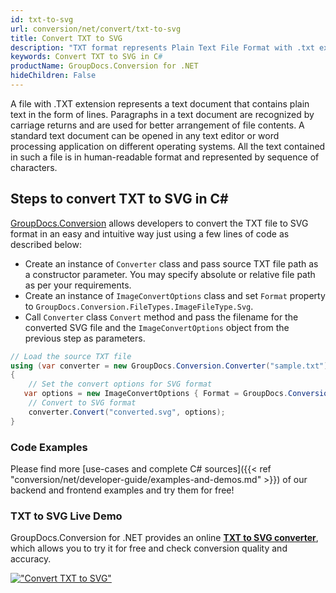 ```yaml
---
id: txt-to-svg
url: conversion/net/convert/txt-to-svg
title: Convert TXT to SVG
description: "TXT format represents Plain Text File Format with .txt extension. Learn how to convert TXT to SVG file programmatically in C# language using GroupDocs.Conversion for .NET library."
keywords: Convert TXT to SVG in C#
productName: GroupDocs.Conversion for .NET
hideChildren: False
---
```


A file with .TXT extension represents a text document that contains plain text in the form of lines. Paragraphs in a text document are recognized by carriage returns and are used for better arrangement of file contents. A standard text document can be opened in any text editor or word processing application on different operating systems. All the text contained in such a file is in human-readable format and represented by sequence of characters.

## Steps to convert TXT to SVG in C#

[GroupDocs.Conversion](https://products.groupdocs.com/conversion/net) allows developers to convert the TXT file to SVG format in an easy and intuitive way just using a few lines of code as described below:

* Create an instance of `Converter` class and pass source TXT file path as a constructor parameter. You may specify absolute or relative file path as per your requirements. 
* Create an instance of `ImageConvertOptions` class and set `Format` property to `GroupDocs.Conversion.FileTypes.ImageFileType.Svg`.
* Call `Converter` class `Convert` method and pass the filename for the converted SVG file and the `ImageConvertOptions` object from the previous step as parameters.

```csharp
// Load the source TXT file
using (var converter = new GroupDocs.Conversion.Converter("sample.txt"))
{
    // Set the convert options for SVG format
   var options = new ImageConvertOptions { Format = GroupDocs.Conversion.FileTypes.ImageFileType.Svg };
    // Convert to SVG format
    converter.Convert("converted.svg", options);
}
```

### Code Examples

Please find more [use-cases and complete C# sources]({{< ref "conversion/net/developer-guide/examples-and-demos.md" >}}) of our backend and frontend examples and try them for free!

### TXT to SVG Live Demo

GroupDocs.Conversion for .NET provides an online [**TXT to SVG converter**](https://products.groupdocs.app/conversion/txt-to-svg), which allows you to try it for free and check conversion quality and accuracy.

[!["Convert TXT to SVG"](conversion/net/images/convert-to-svg/convert-txt-to-svg.png)](https://products.groupdocs.app/conversion/txt-to-svg)